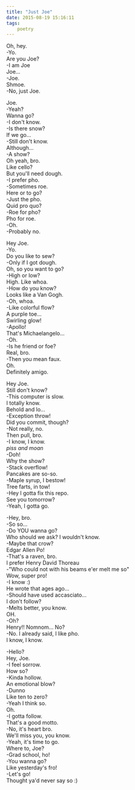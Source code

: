 ```yaml
---
title: "Just Joe"
date: 2015-08-19 15:16:11
tags:
    poetry
---
```


Oh, hey. <br>
-Yo.<br>
Are you Joe?<br>
-I am Joe<br>
Joe...<br>
-Joe.<br>
Shmoe.<br>
-No, just Joe.<br>

Joe.<br>
-Yeah?<br>
Wanna go?<br>
-I don't know.<br>
-Is there snow?<br>
If we go...<br>
-Still don't know.<br>
Although...<br>
-A show?<br>
Oh yeah, bro.<br>
Like cello?<br>
But you'll need dough.<br>
-I prefer pho.<br>
-Sometimes roe.<br>
Here or to go?<br>
-Just the pho.<br>
Quid pro quo?<br>
-Roe for pho?<br>
Pho for roe.<br>
-Oh.<br>
-Probably no.<br>

Hey Joe.<br>
-Yo.<br>
Do you like to sew?<br>
-Only if I got dough.<br>
Oh, so you want to go?<br>
-High or low?<br>
High. Like whoa.<br>
-How do you know?<br>
Looks like a Van Gogh.<br>
-Oh, whoa.<br>
-Like colorful flow?<br>
A purple toe...<br>
Swirling glow!<br>
-Apollo!<br>
That's Michaelangelo...<br>
-Oh.<br>
-Is he friend or foe?<br>
Real, bro.<br>
-Then you mean faux.<br>
Oh.<br>
Definitely amigo.<br>

Hey Joe.<br>
Still don't know?<br>
-This computer is slow.<br>
I totally know.<br>
Behold and lo...<br>
-Exception throw!<br>
Did you commit, though?<br>
-Not really, no.<br>
Then pull, bro.<br>
-I know, I know.<br>
*piss and moan*<br>
-Doh!<br>
Why the show?<br>
-Stack overflow!<br>
Pancakes are so-so.<br>
-Maple syrup, I bestow!<br>
Tree farts, in tow!<br>
-Hey I gotta fix this repo.<br>
See you tomorrow?<br>
-Yeah, I gotta go.<br>

-Hey, bro.<br>
-So so...<br>
-Do YOU wanna go?<br>
Who should we ask? I wouldn't know.<br>
-Maybe that crow?<br>
Edgar Allen Po!<br>
-That's a raven, bro.<br>
I prefer Henry David Thoreau<br>
-"Who could not with his beams e'er melt me so"<br>
Wow, super pro!<br>
-I know :)<br>
He wrote that ages ago...<br>
-Should have used accasciato...<br>
I don't follow?<br>
-Melts better, you know.<br>
OH.<br>
-Oh?<br>
Henry!! Nomnom... No?<br>
-No. I already said, I like pho.<br>
I know, I know.<br>

-Hello?<br>
Hey, Joe.<br>
-I feel sorrow.<br>
How so?<br>
-Kinda hollow.<br>
An emotional blow?<br>
-Dunno<br>
Like ten to zero?<br>
-Yeah I think so.<br>
Oh.<br>
-I gotta follow.<br>
That's a good motto.<br>
-No, it's heart bro.<br>
We'll miss you, you know.<br>
-Yeah, it's time to go.<br>
Where to, Joe?<br>
-Grad school, ho!<br>
-You wanna go?<br>
Like yesterday's fro!<br>
-Let's go!<br>
Thought ya'd never say so :)<br>
